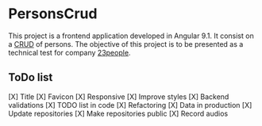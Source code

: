 # PersonsCrud

This project is a frontend application developed in Angular 9.1. It consist on a [CRUD](https://en.wikipedia.org/wiki/Create,_read,_update_and_delete) of persons. The objective of this project is to be presented as a technical test for company [23people](https://23people.io/).


## ToDo list

[X] Title
[X] Favicon
[X] Responsive
[X] Improve styles
[X] Backend validations
[X] TODO list in code
[X] Refactoring
[X] Data in production
[X] Update repositories
[X] Make repositories public
[X] Record audios
